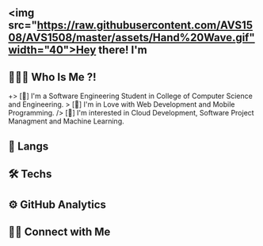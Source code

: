 ##  <img src="https://raw.githubusercontent.com/AVS1508/AVS1508/master/assets/Hand%20Wave.gif"width="40">Hey there! I'm

## 👨🏻‍💻  Who Is Me ?!


+> [📌] I'm a Software Engineering Student in College of Computer Science and Engineering.
\> [💠] I'm in Love with Web Development and Mobile Programming. 
/> [🚀] I'm interested in Cloud Development, Software Project Managment and Machine Learning. 


## 📝  Langs


## 🛠️  Techs

## ⚙️  GitHub Analytics

## 🤝🏻  Connect with Me

<!--
**Az-Abdulaziz/Az-Abdulaziz** is a ✨ _special_ ✨ repository because its `README.md` (this file) appears on your GitHub profile.

Here are some ideas to get you started:

- 🔭 I’m currently working on ...
- 🌱 I’m currently learning ...
- 👯 I’m looking to collaborate on ...
- 🤔 I’m looking for help with ...
- 💬 Ask me about ...
- 📫 How to reach me: ...
- 😄 Pronouns: ...
- ⚡ Fun fact: ...
-->
